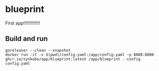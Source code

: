 # blueprint
First app!!!!!!!!!!!!!

## Build and run

```
goreleaser --clean --snapshot
docker run -it -v $(pwd)/config.yaml:/app/config.yaml -p 8080:8080 ghcr.io/synkube/app/blueprint:latest /app/blueprint --config config.yaml
```
